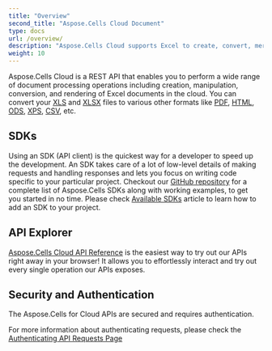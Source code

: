 ```yaml
---
title: "Overview"
second_title: "Aspose.Cells Cloud Document"
type: docs
url: /overview/
description: "Aspose.Cells Cloud supports Excel to create, convert, merge, split, protected, inner object operation, and so on."
weight: 10
---
```


Aspose.Cells Cloud is a REST API that enables you to perform a wide range of document processing operations including creation, manipulation, conversion, and rendering of Excel documents in the cloud. You can convert your [XLS](https://docs.fileformat.com/spreadsheet/xls/) and [XLSX](https://docs.fileformat.com/spreadsheet/xlsx/) files to various other formats like [PDF](https://docs.fileformat.com/view/pdf/), [HTML](https://docs.fileformat.com/web/html/), [ODS](https://docs.fileformat.com/spreadsheet/ods/), [XPS](https://docs.fileformat.com/page-description-language/xps/), [CSV](https://docs.fileformat.com/spreadsheet/csv/), etc.

## **SDKs**
Using an SDK (API client) is the quickest way for a developer to speed up the development. An SDK takes care of a lot of low-level details of making requests and handling responses and lets you focus on writing code specific to your particular project. Checkout our [GitHub repository](https://github.com/aspose-cells-cloud) for a complete list of Aspose.Cells SDKs along with working examples, to get you started in no time. Please check [Available SDKs](/cells/available-sdks/) article to learn how to add an SDK to your project.

## **API Explorer**
[Aspose.Cells Cloud API Reference](https://apireference.aspose.cloud/cells/) is the easiest way to try out our APIs right away in your browser! It allows you to effortlessly interact and try out every single operation our APIs exposes.

## **Security and Authentication**
The Aspose.Cells for Cloud APIs are secured and requires authentication.

For more information about authenticating requests, please check the [Authenticating API Requests Page](/total/getting-started/rest-api-overview/authenticating-api-requests/)

